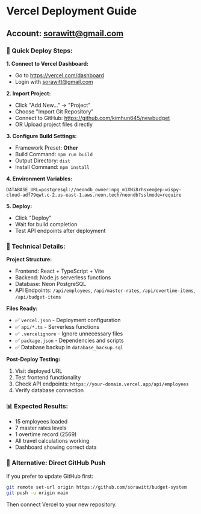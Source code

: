 # Vercel Deployment Guide
## Account: sorawitt@gmail.com

### 🚀 Quick Deploy Steps:

**1. Connect to Vercel Dashboard:**
- Go to https://vercel.com/dashboard
- Login with sorawitt@gmail.com

**2. Import Project:**
- Click "Add New..." → "Project"
- Choose "Import Git Repository"
- Connect to GitHub: https://github.com/kimhun645/newbudget
- OR Upload project files directly

**3. Configure Build Settings:**
- Framework Preset: **Other**
- Build Command: `npm run build`
- Output Directory: `dist`
- Install Command: `npm install`

**4. Environment Variables:**
```
DATABASE_URL=postgresql://neondb_owner:npg_m1XNi8rhsxeo@ep-wispy-cloud-adf79qwt.c-2.us-east-1.aws.neon.tech/neondb?sslmode=require
```

**5. Deploy:**
- Click "Deploy"
- Wait for build completion
- Test API endpoints after deployment

### 🔧 Technical Details:

**Project Structure:**
- Frontend: React + TypeScript + Vite
- Backend: Node.js serverless functions
- Database: Neon PostgreSQL
- API Endpoints: `/api/employees`, `/api/master-rates`, `/api/overtime-items`, `/api/budget-items`

**Files Ready:**
- ✅ `vercel.json` - Deployment configuration
- ✅ `api/*.ts` - Serverless functions
- ✅ `.vercelignore` - Ignore unnecessary files
- ✅ `package.json` - Dependencies and scripts
- ✅ Database backup in `database_backup.sql`

**Post-Deploy Testing:**
1. Visit deployed URL
2. Test frontend functionality
3. Check API endpoints: `https://your-domain.vercel.app/api/employees`
4. Verify database connection

### 📊 Expected Results:
- 15 employees loaded
- 7 master rates levels
- 1 overtime record (2569)
- All travel calculations working
- Dashboard showing correct data

### 🔄 Alternative: Direct GitHub Push
If you prefer to update GitHub first:
```bash
git remote set-url origin https://github.com/sorawitt/budget-system
git push -u origin main
```
Then connect Vercel to your new repository.